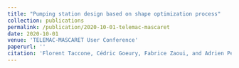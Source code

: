 ```yaml
---
title: "Pumping station design based on shape optimization process"
collection: publications
permalink: /publication/2020-10-01-telemac-mascaret
date: 2020-10-01
venue: 'TELEMAC-MASCARET User Conference'
paperurl: ''
citation: 'Florent Taccone, Cédric Goeury, Fabrice Zaoui, and Adrien Petralia. (2020). &quot;Pumping station design based on shape optimization process.&quot; <i>Proceedings of the 27th TELEMAC-MASCARET User Conference</i>.'
---
```



